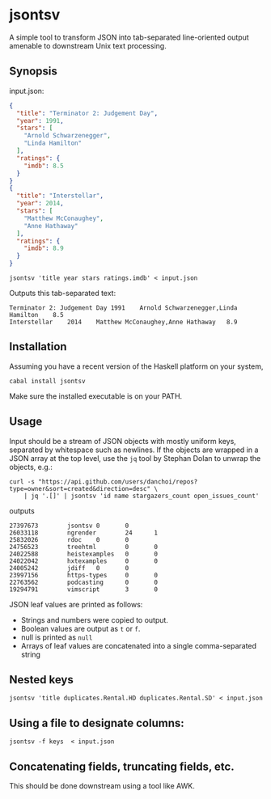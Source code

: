 # jsontsv

A simple tool to transform JSON into tab-separated line-oriented output
amenable to downstream Unix text processing. 

## Synopsis

input.json:

```json
{
  "title": "Terminator 2: Judgement Day",
  "year": 1991,
  "stars": [
    "Arnold Schwarzenegger",
    "Linda Hamilton"
  ],
  "ratings": {
    "imdb": 8.5
  }
}
{
  "title": "Interstellar",
  "year": 2014,
  "stars": [
    "Matthew McConaughey",
    "Anne Hathaway"
  ],
  "ratings": {
    "imdb": 8.9
  }
}
```

    jsontsv 'title year stars ratings.imdb' < input.json

Outputs this tab-separated text:

```tsv
Terminator 2: Judgement Day	1991	Arnold Schwarzenegger,Linda Hamilton	8.5
Interstellar	2014	Matthew McConaughey,Anne Hathaway	8.9
```

## Installation

Assuming you have a recent version of the Haskell platform on your system, 

    cabal install jsontsv

Make sure the installed executable is on your PATH.

## Usage

Input should be a stream of JSON objects with mostly uniform keys, separated by
whitespace such as newlines. If the objects are wrapped in a JSON array at the
top level, use the `jq` tool by Stephan Dolan to unwrap the objects, e.g.: 

    curl -s "https://api.github.com/users/danchoi/repos?type=owner&sort=created&direction=desc" \
        | jq '.[]' | jsontsv 'id name stargazers_count open_issues_count' 

outputs

    27397673        jsontsv 0       0
    26033118        ngrender        24      1
    25832026        rdoc    0       0
    24756523        treehtml        0       0
    24022588        heistexamples   0       0
    24022042        hxtexamples     0       0
    24005242        jdiff   0       0
    23997156        https-types     0       0
    22763562        podcasting      0       0
    19294791        vimscript       3       0

JSON leaf values are printed as follows: 

* Strings and numbers were copied to output.
* Boolean values are output as `t` or `f`.
* null is printed as `null`
* Arrays of leaf values are concatenated into a single comma-separated string

## Nested keys

    jsontsv 'title duplicates.Rental.HD duplicates.Rental.SD' < input.json

## Using a file to designate columns:

    jsontsv -f keys  < input.json

## Concatenating fields, truncating fields, etc.

This should be done downstream using a tool like AWK.

